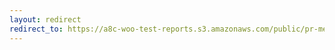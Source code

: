 ```yaml
---
layout: redirect
redirect_to: https://a8c-woo-test-reports.s3.amazonaws.com/public/pr-merge/41836/api/index.html
---
```

